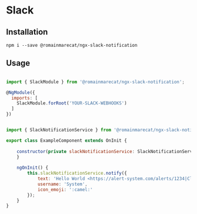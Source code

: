 # Slack

## Installation 

```npm i --save @romainmarecat/ngx-slack-notification```

## Usage 

```javascript

import { SlackModule } from '@romainmarecat/ngx-slack-notification';

@NgModule({
  imports: [
    SlackModule.forRoot('YOUR-SLACK-WEBHOOKS')
  ]
})

```

```javascript

import { SlackNotificationService } from '@romainmarecat/ngx-slack-notification';

export class ExampleComponent extends OnInit {
            
    constructor(private slackNotificationService: SlackNotificationService) {
    }   
    
    ngOnInit() {
        this.slackNotificationService.notify({
            text: 'Hello World <https://alert-system.com/alerts/1234|Click here> ! Bye.', 
            username: 'System', 
            icon_emoji: ':camel:'
        });
    }
}
```
